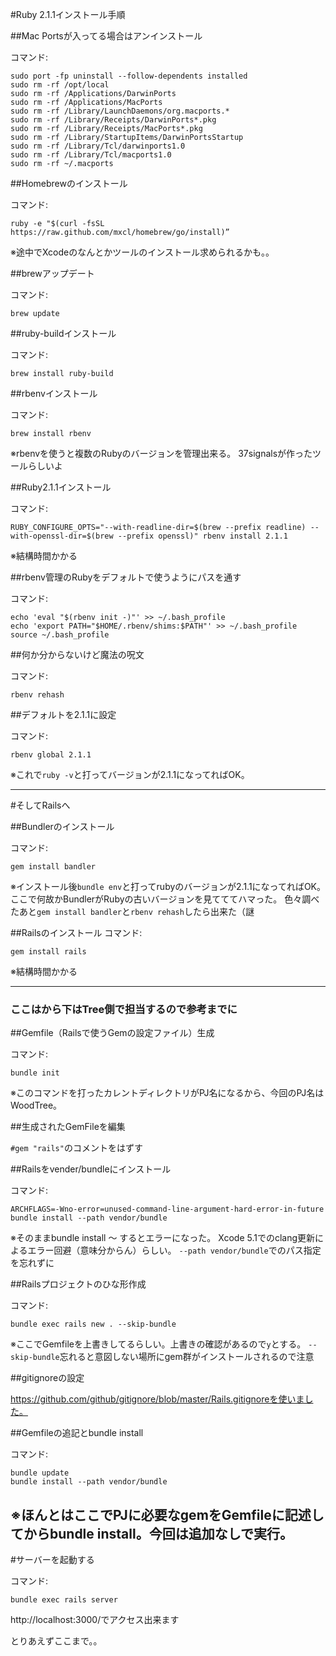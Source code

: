 #Ruby 2.1.1インストール手順

##Mac Portsが入ってる場合はアンインストール

コマンド:

    sudo port -fp uninstall --follow-dependents installed
    sudo rm -rf /opt/local
    sudo rm -rf /Applications/DarwinPorts
    sudo rm -rf /Applications/MacPorts
    sudo rm -rf /Library/LaunchDaemons/org.macports.*
    sudo rm -rf /Library/Receipts/DarwinPorts*.pkg
    sudo rm -rf /Library/Receipts/MacPorts*.pkg
    sudo rm -rf /Library/StartupItems/DarwinPortsStartup
    sudo rm -rf /Library/Tcl/darwinports1.0
    sudo rm -rf /Library/Tcl/macports1.0
    sudo rm -rf ~/.macports

##Homebrewのインストール

コマンド:

    ruby -e "$(curl -fsSL https://raw.github.com/mxcl/homebrew/go/install)”

※途中でXcodeのなんとかツールのインストール求められるかも。。

##brewアップデート

コマンド:
    
    brew update

##ruby-buildインストール

コマンド:

    brew install ruby-build

##rbenvインストール

コマンド:
    
    brew install rbenv

※rbenvを使うと複数のRubyのバージョンを管理出来る。
37signalsが作ったツールらしいよ

##Ruby2.1.1インストール

コマンド:

    
    RUBY_CONFIGURE_OPTS="--with-readline-dir=$(brew --prefix readline) --with-openssl-dir=$(brew --prefix openssl)" rbenv install 2.1.1

※結構時間かかる

##rbenv管理のRubyをデフォルトで使うようにパスを通す

コマンド:

    echo 'eval "$(rbenv init -)"' >> ~/.bash_profile
    echo 'export PATH="$HOME/.rbenv/shims:$PATH"' >> ~/.bash_profile
    source ~/.bash_profile

##何か分からないけど魔法の呪文

コマンド:

    rbenv rehash

##デフォルトを2.1.1に設定

コマンド:

    rbenv global 2.1.1
    
※これで`ruby -v`と打ってバージョンが2.1.1になってればOK。

-----------------

#そしてRailsへ

##Bundlerのインストール

コマンド:

    gem install bandler

※インストール後`bundle env`と打ってrubyのバージョンが2.1.1になってればOK。
ここで何故かBundlerがRubyの古いバージョンを見てててハマった。
色々調べたあと`gem install bandler`と`rbenv rehash`したら出来た（謎

##Railsのインストール
コマンド:

    gem install rails

※結構時間かかる

------------------
### ここはから下はTree側で担当するので参考までに ###

##Gemfile（Railsで使うGemの設定ファイル）生成

コマンド:

    bundle init

※このコマンドを打ったカレントディレクトリがPJ名になるから、今回のPJ名はWoodTree。

##生成されたGemFileを編集

`#gem "rails"`のコメントをはずす

##Railsをvender/bundleにインストール

コマンド:

    ARCHFLAGS=-Wno-error=unused-command-line-argument-hard-error-in-future bundle install --path vendor/bundle

※そのままbundle install 〜 するとエラーになった。
Xcode 5.1でのclang更新によるエラー回避（意味分からん）らしい。
`--path vendor/bundle`でのパス指定を忘れずに

##Railsプロジェクトのひな形作成

コマンド:

    bundle exec rails new . --skip-bundle

※ここでGemfileを上書きしてるらしい。上書きの確認があるので`y`とする。
`--skip-bundle`忘れると意図しない場所にgem群がインストールされるので注意

##gitignoreの設定

https://github.com/github/gitignore/blob/master/Rails.gitignoreを使いました。

##Gemfileの追記とbundle install

コマンド:

    bundle update
    bundle install --path vendor/bundle

※ほんとはここでPJに必要なgemをGemfileに記述してからbundle install。今回は追加なしで実行。
----------------

#サーバーを起動する

コマンド:

    bundle exec rails server

http://localhost:3000/でアクセス出来ます

とりあえずここまで。。